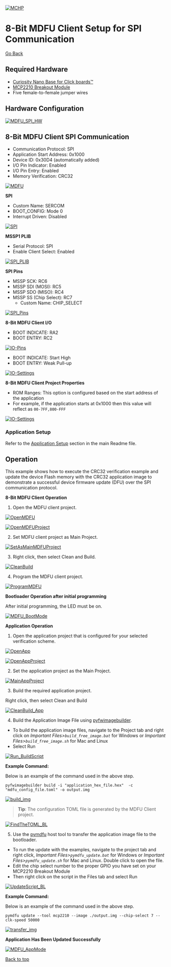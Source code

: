 [![MCHP](../images/microchip.png)](https://www.microchip.com)

# 8-Bit MDFU Client Setup for SPI Communication

[Go Back](../README.md)

## Required Hardware
- [Curiosity Nano Base for Click boards™](https://www.microchip.com/en-us/development-tool/AC164162)
- [MCP2210 Breakout Module](https://www.microchip.com/en-us/development-tool/ADM00419)
-  Five female-to-female jumper wires

## Hardware Configuration
[![MDFU_SPI_HW](../images/HardwareSetup_SPI.PNG)](../images/HardwareSetup_SPI.PNG)

## 8-Bit MDFU Client SPI Communication

- Communication Protocol: SPI
- Application Start Address: 0x1000
- Device ID: 0x30D4 (automatically added)
- I/O Pin Indicator: Enabled
- I/O Pin Entry: Enabled
- Memory Verification: CRC32

[![MDFU](../images/MDFUClientSetup_SPI.PNG)](../images/MDFUClientSetup_SPI.PNG)

**SPI**
- Custom Name: SERCOM
- BOOT_CONFIG: Mode 0
- Interrupt Driven: Disabled

[![SPI](../images/SPIDriverSetup.PNG)](../images/SPIDriverSetup.PNG)

**MSSP1 PLIB**
- Serial Protocol: SPI
- Enable Client Select: Enabled

[![SPI_PLIB](../images/SPIPLIBSetup.PNG)](../images/SPIPLIBSetup.PNG)

**SPI Pins**
- MSSP SCK: RC6
- MSSP SDI (MOSI): RC5
- MSSP SDO (MISO): RC4
- MSSP SS (Chip Select): RC7
    - Custom Name: CHIP_SELECT

[![SPI_Pins](../images/SPIPortsSetup.PNG)](../images/SPIPortsSetup.PNG)

**8-Bit MDFU Client I/O**
- BOOT INDICATE: RA2
- BOOT ENTRY: RC2

[![IO-Pins](../images/IOPortSetup.PNG)](../images/IOPortSetup.PNG)

- BOOT INDICATE: Start High
- BOOT ENTRY: Weak Pull-up

[![IO-Settings](../images/IOPinsSetup.PNG)](../images/IOPinsSetup.PNG)

**8-Bit MDFU Client Project Properties**
- ROM Ranges: This option is configured based on the start address of the application
- For example, if the application starts at 0x1000 then this value will reflect as `00-7FF,800-FFF`

[![IO-Settings](../images/ProjectProperties_SPI.PNG)](../images/ProjectProperties_SPI.PNG)

### Application Setup
Refer to the [Application Setup](../README.md#application-setup) section in the main Readme file.

## Operation
This example shows how to execute the CRC32 verification example and update the device Flash memory with the CRC32 application image to demonstrate a successful device firmware update (DFU) over the SPI communication protocol.

**8-Bit MDFU Client Operation**

1. Open the MDFU client project.

[![OpenMDFU](../images/openBtnMDFU.png)](../images/openBtnMDFU.png)

[![OpenMDFUProject](../images/openProjectMDFU_SPI.PNG)](../images/openProjectMDFU_SPI.PNG)

2. Set MDFU client project as Main Project.

[![SetAsMainMDFUProject](../images/setAsMainProject_SPI.PNG)](../images/setAsMainProject_SPI.PNG)

3. Right click, then select Clean and Build.

[![CleanBuild](../images/CleanAndBuildMDFU_SPI.PNG)](../images/CleanAndBuildMDFU_SPI.PNG)

4. Program the MDFU client project.

[![ProgramMDFU](../images/ProgramMDFU_SPI.PNG)](../images/ProgramMDFU_SPI.PNG)

**Bootloader Operation after initial programming**

After initial programming, the LED must be on.

[![MDFU_BootMode](../images/PIC16F18446_BootMode_SPI.png)](../images/PIC16F18446_BootMode_SPI.png)

**Application Operation**
1. Open the application project that is configured for your selected verification scheme.

[![OpenApp](../images/openBtnApp_SPI.PNG)](../images/openBtnApp_SPI.PNG)

[![OpenAppProject](../images/openProjectApp_SPI.PNG)](../images/openProjectApp_SPI.PNG)

2. Set the application project as the Main Project.

[![MainAppProject](../images/setAppAsMainProject_SPI.PNG)](../images/setAppAsMainProject_SPI.PNG)

3. Build the required application project.

Right click, then select Clean and Build

[![CleanBuild_App](../images/CleanAndBuildApp_SPI.PNG)](../images/CleanAndBuildApp_SPI.PNG)

4. Build the Application Image File using [pyfwimagebuilder](https://pypi.org/project/pyfwimagebuilder/).

- To build the application image files, navigate to the Project tab and right click on *Important Files>`build_free_image.bat`* for Windows or *Important Files>`build_free_image.sh`* for Mac and Linux
- Select Run

[![Run_BuildScript](../images/RunBuildScript_SPI.PNG)](../images/RunBuildScript_SPI.PNG)

**Example Command:**

Below is an example of the command used in the above step.

`pyfwimagebuilder build -i "application_hex_file.hex"  -c "mdfu_config_file.toml" -o output.img`

[![build_img](../images/BuildTheImage_SPI.PNG)](../images/BuildTheImage_SPI.PNG)

> **Tip**: The configuration TOML file is generated by the MDFU Client project.

[![FindTheTOML_BL](../images/ConfigPathExample_SPI.PNG)](../images/ConfigPathExample_SPI.PNG)

5. Use the [pymdfu](https://pypi.org/project/pymdfu/) host tool to transfer the application image file to the bootloader.

- To run the update with the examples, navigate to the project tab and right click, *Important Files>`pymdfu_update.bat`* for Windows or *Important Files>`pymdfu_update.sh`* for Mac and Linux. Double click to open the file.
- Edit the chip select number to the proper GPIO you have set on your MCP2210 Breakout Module
- Then right click on the script in the Files tab and select Run

[![UpdateScript_BL](../images/runUpdateScript_SPI.PNG)](../images/runUpdateScript_SPI.PNG)

**Example Command:**

Below is an example of the command used in the above step.

`pymdfu update --tool mcp2210 --image ./output.img --chip-select 7 --clk-speed 50000`

[![transfer_img](../images/SendTheImage_SPI.PNG)](../images/SendTheImage_SPI.PNG)

**Application Has Been Updated Successfully**

[![MDFU_AppMode](../images/PIC16F18446_AppMode_SPI.gif)](../images/PIC16F18446_AppMode_SPI.gif)

[Back to top](#8-bit-mdfu-client-setup-for-spi-communication)
